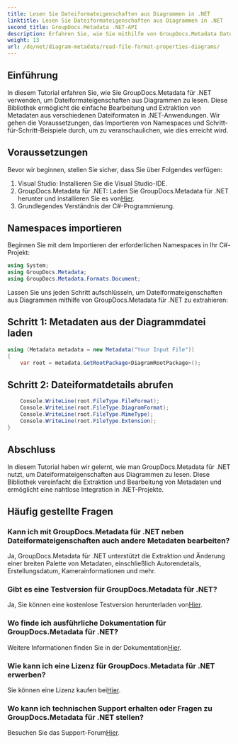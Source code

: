 ```yaml
---
title: Lesen Sie Dateiformateigenschaften aus Diagrammen in .NET
linktitle: Lesen Sie Dateiformateigenschaften aus Diagrammen in .NET
second_title: GroupDocs.Metadata .NET-API
description: Erfahren Sie, wie Sie mithilfe von GroupDocs.Metadata Dateiformateigenschaften aus Diagrammen in .NET lesen. Extrahieren Sie mühelos detaillierte Metadaten.
weight: 13
url: /de/net/diagram-metadata/read-file-format-properties-diagrams/
---
```

## Einführung
In diesem Tutorial erfahren Sie, wie Sie GroupDocs.Metadata für .NET verwenden, um Dateiformateigenschaften aus Diagrammen zu lesen. Diese Bibliothek ermöglicht die einfache Bearbeitung und Extraktion von Metadaten aus verschiedenen Dateiformaten in .NET-Anwendungen. Wir gehen die Voraussetzungen, das Importieren von Namespaces und Schritt-für-Schritt-Beispiele durch, um zu veranschaulichen, wie dies erreicht wird.

## Voraussetzungen
Bevor wir beginnen, stellen Sie sicher, dass Sie über Folgendes verfügen:
1. Visual Studio: Installieren Sie die Visual Studio-IDE.
2.  GroupDocs.Metadata für .NET: Laden Sie GroupDocs.Metadata für .NET herunter und installieren Sie es von[Hier](https://releases.groupdocs.com/metadata/net/).
3. Grundlegendes Verständnis der C#-Programmierung.

## Namespaces importieren
Beginnen Sie mit dem Importieren der erforderlichen Namespaces in Ihr C#-Projekt:
```csharp
using System;
using GroupDocs.Metadata;
using GroupDocs.Metadata.Formats.Document;
```

Lassen Sie uns jeden Schritt aufschlüsseln, um Dateiformateigenschaften aus Diagrammen mithilfe von GroupDocs.Metadata für .NET zu extrahieren:
## Schritt 1: Metadaten aus der Diagrammdatei laden
```csharp
using (Metadata metadata = new Metadata("Your Input File"))
{
    var root = metadata.GetRootPackage<DiagramRootPackage>();
```
## Schritt 2: Dateiformatdetails abrufen
```csharp
    Console.WriteLine(root.FileType.FileFormat);
    Console.WriteLine(root.FileType.DiagramFormat);
    Console.WriteLine(root.FileType.MimeType);
    Console.WriteLine(root.FileType.Extension);
}
```

## Abschluss
In diesem Tutorial haben wir gelernt, wie man GroupDocs.Metadata für .NET nutzt, um Dateiformateigenschaften aus Diagrammen zu lesen. Diese Bibliothek vereinfacht die Extraktion und Bearbeitung von Metadaten und ermöglicht eine nahtlose Integration in .NET-Projekte.

## Häufig gestellte Fragen
### Kann ich mit GroupDocs.Metadata für .NET neben Dateiformateigenschaften auch andere Metadaten bearbeiten?
Ja, GroupDocs.Metadata für .NET unterstützt die Extraktion und Änderung einer breiten Palette von Metadaten, einschließlich Autorendetails, Erstellungsdatum, Kamerainformationen und mehr.
### Gibt es eine Testversion für GroupDocs.Metadata für .NET?
 Ja, Sie können eine kostenlose Testversion herunterladen von[Hier](https://releases.groupdocs.com/).
### Wo finde ich ausführliche Dokumentation für GroupDocs.Metadata für .NET?
 Weitere Informationen finden Sie in der Dokumentation[Hier](https://tutorials.groupdocs.com/metadata/net/).
### Wie kann ich eine Lizenz für GroupDocs.Metadata für .NET erwerben?
 Sie können eine Lizenz kaufen bei[Hier](https://purchase.groupdocs.com/buy).
### Wo kann ich technischen Support erhalten oder Fragen zu GroupDocs.Metadata für .NET stellen?
 Besuchen Sie das Support-Forum[Hier](https://forum.groupdocs.com/c/metadata/14).